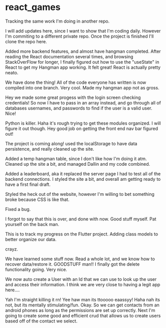 # react_games

Tracking the same work I'm doing in another repo.

I will add updates here, since I want to show that I'm coding daily.
However I'm commiting to a different private repo.
Once the project is finished I'll clone the repo here.

Added more backend features, and almost have hangman completed.
After reading the React documentation several times, and browsing StackOverFlow for longer, I finally figured out how to use the "useState" in React to get my Hangman app working. It felt great! React is actually pretty neato.

We have done the thing! All of the code everyone has written is now compiled into one branch. Very cool.
Made my hangman app not as gross.

Hey we made some great progess with the login screen checking credentials! So now I have to pass in an array instead, and
go through all of databases usernames, and passwords to find if the user is a valid user. Nice!

Python is killer. Haha it's rough trying to get these modules organized. I will figure it out though.
Hey good job on getting the front end nav bar figured out!

The project is coming along! used the localStorage to have data persistence, and really cleaned up the site.

Added a temp hangman table, since I don't like how I'm doing it atm.
Cleaned up the site a bit, and managed Dallin and my code combined.

Added a leaderboard, aka it replaced the server page I had to test all of the backend connections.
I styled the site a bit, and overall am getting ready to have a first final draft.

Styled the heck out of the website, however I'm willing to bet something broke because CSS is like that.

Fixed a bug.

I forgot to say that this is over, and done with now.
Good stuff myself. Pat yourself on the back man.

This is to track my progress on the Flutter project.
Adding class models to better organize our data.

crayz.

We have learned some stuff now. Read a whole lot, and we know how to recover data/restore it.
GOODSTUFF man!!
I finally got the delete functionality going. Very nice.

We now auto create a User with an Id that we can use to look up the user and access their information.
I think we are very close to having a legit app here....

Yah I'm straight killing it rn! Yee haw man its ttooooo eaassyy! Haha nah its not, but its mentally stimulating/fun.
Okay. So we can get contacts from an android phones as long as the permissions are set up correctly.
Next I'm going to create some good and efficient crud that allows us to create users based off of the contact we select.
